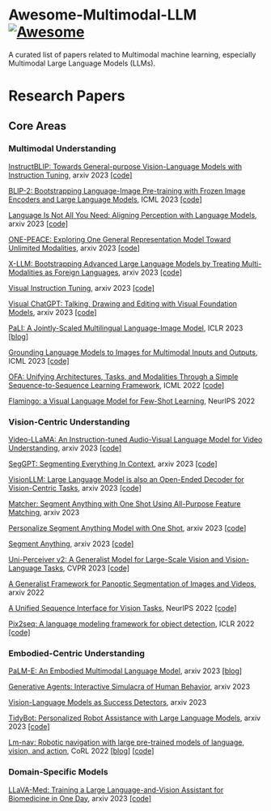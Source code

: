 # Awesome-Multimodal-LLM [![Awesome](https://awesome.re/badge.svg)](https://awesome.re)
A curated list of papers related to Multimodal machine learning, especially Multimodal Large Language Models (LLMs).

# Research Papers

## Core Areas

### Multimodal Understanding
[InstructBLIP: Towards General-purpose Vision-Language Models with Instruction Tuning](https://arxiv.org/abs/2305.06500), arxiv 2023 [[code]](https://github.com/salesforce/LAVIS/tree/main/projects/instructblip) 

[BLIP-2: Bootstrapping Language-Image Pre-training with Frozen Image Encoders and Large Language Models](https://arxiv.org/abs/2301.12597), ICML 2023 [[code]](https://github.com/salesforce/LAVIS/tree/main/projects/blip2)

[Language Is Not All You Need: Aligning Perception with Language Models](https://arxiv.org/abs/2302.14045v2), arxiv 2023 [[code]](https://github.com/microsoft/unilm)

[ONE-PEACE: Exploring One General Representation Model Toward Unlimited Modalities](http://arxiv.org/abs/2305.11172), arxiv 2023 [[code]](https://github.com/OFA-Sys/ONE-PEACE)

[X-LLM: Bootstrapping Advanced Large Language Models by Treating Multi-Modalities as Foreign Languages](https://arxiv.org/abs/2305.04160), arxiv 2023 [[code]](https://github.com/phellonchen/X-LLM)

[Visual Instruction Tuning](https://arxiv.org/abs/2304.08485), arxiv 2023 [[code]](https://github.com/haotian-liu/LLaVA)

[Visual ChatGPT: Talking, Drawing and Editing with Visual Foundation Models](https://arxiv.org/abs/2303.04671), arxiv 2023 [[code]](https://github.com/microsoft/TaskMatrix)

[PaLI: A Jointly-Scaled Multilingual Language-Image Model](http://arxiv.org/abs/2209.06794), ICLR 2023 [[blog]](https://ai.googleblog.com/2022/09/pali-scaling-language-image-learning-in.html)

[Grounding Language Models to Images for Multimodal Inputs and Outputs](https://arxiv.org/abs/2301.13823), ICML 2023 [[code]](https://github.com/kohjingyu/fromage)

[OFA: Unifying Architectures, Tasks, and Modalities Through a Simple Sequence-to-Sequence Learning Framework](https://arxiv.org/abs/2202.03052), ICML 2022 [[code]](https://github.com/OFA-Sys/OFA)

[Flamingo: a Visual Language Model for Few-Shot Learning](https://arxiv.org/abs/2204.14198), NeurIPS 2022


### Vision-Centric Understanding
[Video-LLaMA: An Instruction-tuned Audio-Visual Language Model for Video Understanding](https://arxiv.org/abs/2306.02858), arxiv 2023 [[code]](https://github.com/DAMO-NLP-SG/Video-LLaMA)

[SegGPT: Segmenting Everything In Context](http://arxiv.org/abs/2304.03284), arxiv 2023 [[code]](https://github.com/baaivision/Painter)

[VisionLLM: Large Language Model is also an Open-Ended Decoder for Vision-Centric Tasks](http://arxiv.org/abs/2305.11175), arxiv 2023 [[code]](https://github.com/OpenGVLab/VisionLLM)

[Matcher: Segment Anything with One Shot Using All-Purpose Feature Matching](https://arxiv.org/abs/2305.13310), arxiv 2023

[Personalize Segment Anything Model with One Shot](https://arxiv.org/abs/2305.03048), arxiv 2023 [[code]](https://github.com/ZrrSkywalker/Personalize-SAM)

[Segment Anything](https://arxiv.org/abs/2304.02643), arxiv 2023 [[code]](https://github.com/facebookresearch/segment-anything)

[Uni-Perceiver v2: A Generalist Model for Large-Scale Vision and Vision-Language Tasks](https://arxiv.org/abs/2211.09808), CVPR 2023 [[code]](https://github.com/fundamentalvision/Uni-Perceiver)

[A Generalist Framework for Panoptic Segmentation of Images and Videos](https://arxiv.org/abs/2210.06366), arxiv 2022 

[A Unified Sequence Interface for Vision Tasks](http://arxiv.org/abs/2206.07669), NeurIPS 2022 [[code]](https://github.com/google-research/pix2seq)

[Pix2seq: A language modeling framework for object detection](https://arxiv.org/abs/2109.10852), ICLR 2022 [[code]](https://github.com/google-research/pix2seq)


### Embodied-Centric Understanding
[PaLM-E: An Embodied Multimodal Language Model](https://arxiv.org/abs/2303.03378), arxiv 2023 [[blog]](https://palm-e.github.io/)

[Generative Agents: Interactive Simulacra of Human Behavior](https://arxiv.org/abs/2304.03442), arxiv 2023

[Vision-Language Models as Success Detectors](https://arxiv.org/abs/2303.07280), arxiv 2023

[TidyBot: Personalized Robot Assistance with Large Language Models](https://arxiv.org/abs/2305.05658), arxiv 2023 [[code]](https://github.com/jimmyyhwu/tidybot)

[Lm-nav: Robotic navigation with large pre-trained models of language, vision, and action](https://arxiv.org/abs/2207.04429), CoRL 2022 [[blog]](https://sites.google.com/view/lmnav) [[code]](https://github.com/blazejosinski/lm_nav)



### Domain-Specific Models
[LLaVA-Med: Training a Large Language-and-Vision Assistant for Biomedicine in One Day](http://arxiv.org/abs/2306.00890), arxiv 2023 [[code]](https://github.com/microsoft/LLaVA-Med)
